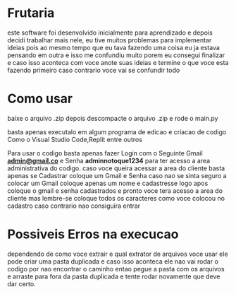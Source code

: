 # Frutaria

este software foi desenvolvido inicialmente para aprendizado e depois decidi trabalhar mais nele, eu tive muitos problemas para implementar ideias pois ao mesmo tempo que eu tava fazendo uma coisa eu ja estava pensando em outra e isso me confundiu muito porem eu consegui finalizar e caso isso aconteca com voce anote suas ideias e termine o que voce esta fazendo primeiro caso contrario voce vai se confundir todo

# Como usar

baixe o arquivo .zip depois descompacte o arquivo .zip e rode o main.py 
 
basta apenas executalo em algum programa de edicao e criacao de codigo Como o Visual Studio Code,Replit entre outros

Para usar o codigo basta apenas fazer Login com o Seguinte Gmail **admin@gmail.co** e Senha **adminnotoque1234** para ter acesso a area administrativa do codigo.
caso voce queira acessar a area do cliente basta apenas se Cadastrar coloque um Gmail e Senha caso nao se sinta seguro a colocar um Gmail coloque apenas um nome e cadastresse logo apos coloque o gmail e senha cadastrados e pronto voce tera acesso a area do cliente mas lembre-se coloque todos os caracteres como voce colocou no cadastro caso contrario nao consiguira entrar

# Possiveis Erros na execucao

dependendo de como voce extrair e qual extrator de arquivos voce usar ele pode criar uma pasta duplicada e caso isso aconteca ele nao vai rodar o codigo por nao encontrar o caminho entao pegue a pasta com os arquivos e arraste para fora da pasta duplicada e tente rodar novamente que deve dar certo.
